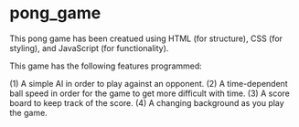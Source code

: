 # pong_game

This pong game has been creatued using HTML (for structure), CSS (for styling), and JavaScript (for functionality).

This game has the following features programmed:

(1) A simple AI in order to play against an opponent.
(2) A time-dependent ball speed in order for the game to get more difficult with time.
(3) A score board to keep track of the score.
(4) A changing background as you play the game.
